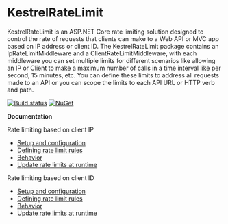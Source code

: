 KestrelRateLimit
==============

KestrelRateLimit is an ASP.NET Core rate limiting solution designed to control the rate of requests that clients can make to a Web API or MVC app based on IP address or client ID. The KestrelRateLimit package contains an IpRateLimitMiddleware and a ClientRateLimitMiddleware, with each middleware you can set multiple limits for different scenarios like allowing an IP or Client to make a maximum number of calls in a time interval like per second, 15 minutes, etc. You can define these limits to address all requests made to an API or you can scope the limits to each API URL or HTTP verb and path.

[![Build status](https://ci.appveyor.com/api/projects/status/48uf7t52n67dqd3b?svg=true)](https://ci.appveyor.com/project/stefanprodan/kestrelratelimit)
[![NuGet](https://img.shields.io/nuget/v/KestrelRateLimit.svg?maxAge=2592000)](https://www.nuget.org/packages/KestrelRateLimit/) 

**Documentation**

Rate limiting based on client IP

- [Setup and configuration](https://github.com/stefanprodan/KestrelRateLimit/wiki/IpRateLimitMiddleware#setup)
- [Defining rate limit rules](https://github.com/stefanprodan/KestrelRateLimit/wiki/IpRateLimitMiddleware#defining-rate-limit-rules)
- [Behavior](https://github.com/stefanprodan/KestrelRateLimit/wiki/IpRateLimitMiddleware#behavior)
- [Update rate limits at runtime](https://github.com/stefanprodan/KestrelRateLimit/wiki/IpRateLimitMiddleware#update-rate-limits-at-runtime)

Rate limiting based on client ID

- [Setup and configuration](https://github.com/stefanprodan/KestrelRateLimit/wiki/ClientRateLimitMiddleware#setup)
- [Defining rate limit rules](https://github.com/stefanprodan/KestrelRateLimit/wiki/ClientRateLimitMiddleware#defining-rate-limit-rules)
- [Behavior](https://github.com/stefanprodan/KestrelRateLimit/wiki/ClientRateLimitMiddleware#behavior)
- [Update rate limits at runtime](https://github.com/stefanprodan/KestrelRateLimit/wiki/ClientRateLimitMiddleware#update-rate-limits-at-runtime)
